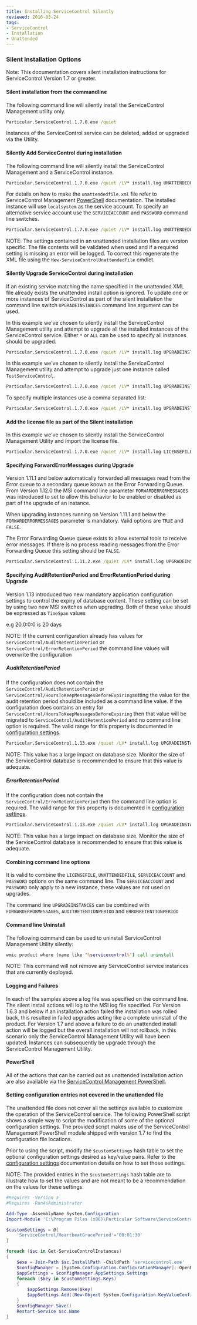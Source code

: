 ```yaml
---
title: Installing ServiceControl Silently
reviewed: 2016-03-24
tags:
- ServiceControl
- Installation
- Unattended
---
```



### Silent Installation Options

Note: This documentation covers silent installation instructions for ServiceControl Version 1.7 or greater.


#### Silent installation from the commandline

The following command line will silently install the ServiceControl Management utility only.

```bat
Particular.ServiceControl.1.7.0.exe /quiet
```

Instances of the ServiceControl service can be deleted, added or upgraded via the Utility.


#### Silently Add ServiceControl during installation 

The following command line will silently install the ServiceControl Management and a ServiceControl instance.

```bat
Particular.ServiceControl.1.7.0.exe /quiet /LV* install.log UNATTENDEDFILE=unattendfile.xml
```

For details on how to make the `unattendedfile.xml` file refer to ServiceControl Management [PowerShell](installation-powershell.md) documentation. The installed instance will use `localsystem` as the service account. To specify an alternative service account use the `SERVICEACCOUNT` and `PASSWORD` command line switches.

```bat
Particular.ServiceControl.1.7.0.exe /quiet /LV* install.log UNATTENDEDFILE=unattendfile.xml SERVICEACCOUNT=MyServiceAccount PASSWORD=MyPassword
```
NOTE: The settings contained in an unattended installation files are version specific. The file contents will be validated when used and if a required setting is missing an error will be logged. To correct this regenerate the XML file using the `New-ServiceControlUnattendedFile` cmdlet.


#### Silently Upgrade ServiceControl during installation

If an existing service matching the name specified in the unattended XML file already exists the unattended install option is ignored. To update one or more instances of ServiceControl as part of the silent installation the command line switch `UPGRADEINSTANCES` command line argument can be used.

In this example we've chosen to silently install the ServiceControl Management utility and attempt to upgrade all the installed instances of the ServiceControl service. Either `*` or `ALL` can be used to specify all instances should be upgraded.

```bat
Particular.ServiceControl.1.7.0.exe /quiet /LV* install.log UPGRADEINSTANCES=ALL

```

In this example we've chosen to silently install the ServiceControl Management utility and attempt to upgrade just one instance called `TestServiceControl`.

```bat
Particular.ServiceControl.1.7.0.exe /quiet /LV* install.log UPGRADEINSTANCES=TestServiceControl
```

To specify multiple instances use a comma separated list: 

```bat
Particular.ServiceControl.1.7.0.exe /quiet /LV* install.log UPGRADEINSTANCES=TestServiceControl,ProdServiceControl 
```


#### Add the license file as part of the Silent installation

In this example we've chosen to silently install the ServiceControl Management Utility and import the license file.

```bat
Particular.ServiceControl.1.7.0.exe /quiet /LV* install.log LICENSEFILE=license.xml
```


#### Specifying ForwardErrorMessages during Upgrade

Version 1.11.1 and below automatically forwarded all messages read from the Error queue to a secondary queue known as the Error Forwarding Queue. From Version 1.12.0 the MSI command line parameter `FORWARDERRORMESSAGES` was introduced to set to allow this behavior to be enabled or disabled as part of the upgrade of an instance.

When upgrading instances running on Version 1.11.1 and below the `FORWARDERRORMESSAGES` parameter is mandatory. Valid options are `TRUE` and `FALSE`.

The Error Forwarding Queue queue exists to allow external tools to receive error messages. If there is no process reading messages from the Error Forwarding Queue this setting should be `FALSE`.

```bat
Particular.ServiceControl.1.11.2.exe /quiet /LV* install.log UPGRADEINSTANCES=ALL FORWARDERRORMESSAGES=FALSE
```


#### Specifying AuditRetentionPeriod and ErrorRetentionPeriod during Upgrade

Version 1.13 introduced two new mandatory application configuration settings to control the expiry of database content.  These setting can be set by using two new MSI switches when upgrading.  Both of these value should be expressed as `TimeSpan` values

e.g 20.0:0:0 is 20 days

NOTE: If the current configuration already has values for `ServiceControl/AuditRetentionPeriod` or `ServiceControl/ErrorRetentionPeriod` the command line values will  overwrite the configuration


##### AuditRetentionPeriod

If the configuration does not contain the `ServiceControl/AuditRetentionPeriod` or `ServiceControl/HoursToKeepMessagesBeforeExpiring`setting the value for the audit retention period should be included as a command line value. If the configuration does contains an entry for  `ServiceControl/HoursToKeepMessagesBeforeExpiring` then that value will be migrated to `ServiceControl/AuditRetentionPeriod` and no command line option is required.
The valid range for this property is documented in [configuration settings](creating-config-file.md).  

```bat
Particular.ServiceControl.1.13.exe /quiet /LV* install.log UPGRADEINSTANCES=ALL AUDITRETENTION=30.0:0:0 
```

NOTE: This value has a large impact on database size. Monitor the size of the ServiceControl database is recommended to ensure that this value is adequate.
 
##### ErrorRetentionPeriod

If the configuration does not contain the `ServiceControl/ErrorRetentionPeriod` then the command line option is required. 
The valid range for this property is documented in [configuration settings](creating-config-file.md).

```bat
Particular.ServiceControl.1.13.exe /quiet /LV* install.log UPGRADEINSTANCES=ALL ERRORRETENTION=30.0:0:0 
```

NOTE: This value has a large impact on database size. Monitor the size of the ServiceControl database is recommended to ensure that this value is adequate.

#### Combining command line options

It is valid to combine the `LICENSEFILE`, `UNATTENDEDFILE`,  `SERVICEACCOUNT` and `PASSWORD` options on the same command line. The `SERVICEACCOUNT` and `PASSWORD` only apply to a new instance, these values are not used on upgrades.

The command line `UPGRADEINSTANCES` can be combined with `FORWARDERRORMESSAGES`, `AUDITRETENTIONPERIOD` and `ERRORRETENTIONPERIOD` 

#### Command line Uninstall

The following command can be used to uninstall ServiceControl Management Utility silently:

```bat
wmic product where (name like '%servicecontrol%') call uninstall
```

NOTE: This command will not remove any ServiceControl service instances that are currently deployed.


#### Logging and Failures

In each of the samples above a log file was specified on the command line. The silent install actions will log to the MSI log file specified. For Version 1.6.3 and below if an installation action failed the installation was rolled back, this resulted in failed upgrades acting like a complete uninstall of the product. For Version 1.7 and above a failure to do an unattended install action will be logged but the overall installation will not rollback, in this scenario only the ServiceControl Management Utility will have been updated. Instances can subsequently be upgrade through the ServiceControl Management Utility.


#### PowerShell

All of the actions that can be carried out as unattended installation action are also available via the [ServiceControl Management PowerShell](installation-powershell.md).


#### Setting configuration entries not covered in the unattended file

The unattended file does not cover all the settings available to customize the operation of the ServiceControl service. The following PowerShell script shows a simple way to script the modification of some of the optional configuration settings. The provided script makes use of the ServiceControl Management PowerShell module shipped with version 1.7 to find the configuration file locations.

Prior to using the script, modify the `$customSettings` hash table to set the optional configuration settings desired as key/value pairs. Refer to the [configuration settings](creating-config-file.md) documentation details on how to set those settings.

NOTE: The provided entries in the `$customSettings` hash table are to illustrate how to set the values and are not meant to be a recommendation on the values for these settings.

```powershell
#Requires -Version 3
#Requires -RunAsAdministrator

Add-Type -AssemblyName System.Configuration
Import-Module 'C:\Program Files (x86)\Particular Software\ServiceControl Management\ServiceControlMgmt.psd1'

$customSettings = @{
    'ServiceControl/HeartbeatGracePeriod'='00:01:30'  
}

foreach ($sc in Get-ServiceControlInstances)
{
	$exe = Join-Path $sc.InstallPath -ChildPath 'servicecontrol.exe'
	$configManager = [System.Configuration.ConfigurationManager]::OpenExeConfiguration($exe)
	$appSettings = $configManager.AppSettings.Settings
	foreach ($key in $customSettings.Keys)
	{
		$appSettings.Remove($key)
		$appSettings.Add((New-Object System.Configuration.KeyValueConfigurationElement($key, $customSettings[$key])))
	}
	$configManager.Save()
	Restart-Service $sc.Name
}
```
